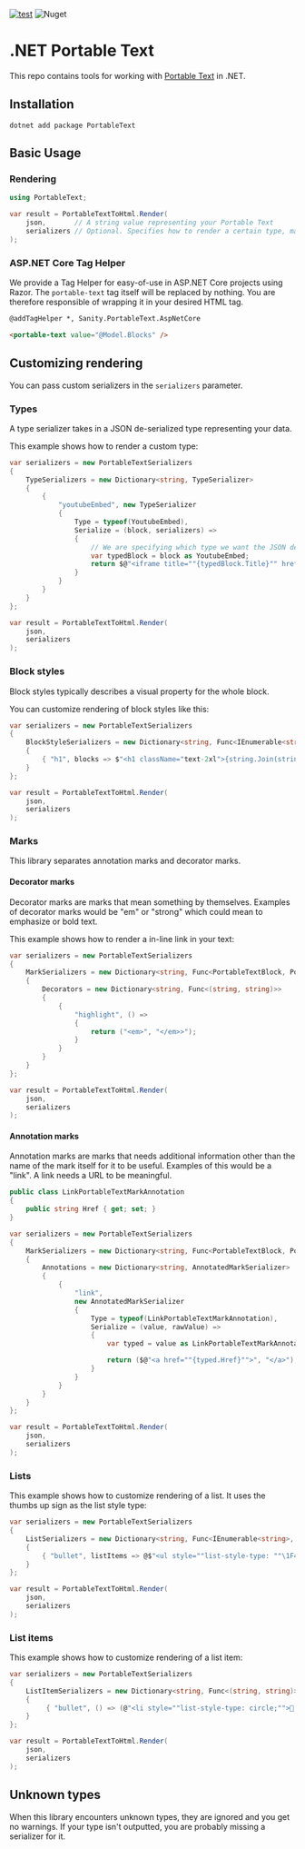 [![test](https://github.com/saasen/dotnet-portable-text/actions/workflows/test.yml/badge.svg)](https://github.com/saasen/dotnet-portable-text/actions/workflows/test.yml)
![Nuget](https://img.shields.io/nuget/v/PortableText?color=blue&logo=nuget)

# .NET Portable Text

This repo contains tools for working with [Portable Text](https://portabletext.org) in .NET.

## Installation

```
dotnet add package PortableText
```

## Basic Usage

### Rendering

```cs
using PortableText;

var result = PortableTextToHtml.Render(
    json,       // A string value representing your Portable Text
    serializers // Optional. Specifies how to render a certain type, mark, list etc.
);
```

### ASP.NET Core Tag Helper

We provide a Tag Helper for easy-of-use in ASP.NET Core projects using Razor. The `portable-text` tag itself will be replaced by nothing. You are therefore responsible of wrapping it in your desired HTML tag.

```html
@addTagHelper *, Sanity.PortableText.AspNetCore

<portable-text value="@Model.Blocks" />
```

## Customizing rendering

You can pass custom serializers in the `serializers` parameter.

### Types

A type serializer takes in a JSON de-serialized type representing your data.

This example shows how to render a custom type:

```cs
var serializers = new PortableTextSerializers
{
    TypeSerializers = new Dictionary<string, TypeSerializer>
    {
        {
            "youtubeEmbed", new TypeSerializer
            {
                Type = typeof(YoutubeEmbed),
                Serialize = (block, serializers) =>
                {
                    // We are specifying which type we want the JSON de-serialized to, so this is safe.
                    var typedBlock = block as YoutubeEmbed;
                    return $@"<iframe title=""{typedBlock.Title}"" href=""{typedBlock.Url}""></iframe>";
                }
            }
        }
    }
};

var result = PortableTextToHtml.Render(
    json,
    serializers
);
```

### Block styles

Block styles typically describes a visual property for the whole block.

You can customize rendering of block styles like this:

```cs
var serializers = new PortableTextSerializers
{
    BlockStyleSerializers = new Dictionary<string, Func<IEnumerable<string>, string>>
    {
        { "h1", blocks => $"<h1 className="text-2xl">{string.Join(string.Empty, blocks)}</h1>" }
    }
};

var result = PortableTextToHtml.Render(
    json,
    serializers
);
```

### Marks

This library separates annotation marks and decorator marks.

#### Decorator marks

Decorator marks are marks that mean something by themselves.
Examples of decorator marks would be "em" or "strong" which could mean to emphasize or bold text.

This example shows how to render a in-line link in your text:

```cs
var serializers = new PortableTextSerializers
{
    MarkSerializers = new Dictionary<string, Func<PortableTextBlock, PortableTextChild, string, (string startTag, string endTag)>>
    {
        Decorators = new Dictionary<string, Func<(string, string)>>
        {
            {
                "highlight", () =>
                {
                    return ("<em>", "</em>>");
                }
            }
        }
    }
};

var result = PortableTextToHtml.Render(
    json,
    serializers
);
```

#### Annotation marks

Annotation marks are marks that needs additional information other than the name of the mark itself for it to be useful.
Examples of this would be a "link". A link needs a URL to be meaningful.

```cs
public class LinkPortableTextMarkAnnotation
{
    public string Href { get; set; }
}

var serializers = new PortableTextSerializers
{
    MarkSerializers = new Dictionary<string, Func<PortableTextBlock, PortableTextChild, string, (string startTag, string endTag)>>
    {
        Annotations = new Dictionary<string, AnnotatedMarkSerializer>
        {
            {
                "link",
                new AnnotatedMarkSerializer
                {
                    Type = typeof(LinkPortableTextMarkAnnotation),
                    Serialize = (value, rawValue) =>
                    {
                        var typed = value as LinkPortableTextMarkAnnotation;

                        return ($@"<a href=""{typed.Href}"">", "</a>");
                    }
                }
            }
        }
    }
};

var result = PortableTextToHtml.Render(
    json,
    serializers
);
```

### Lists

This example shows how to customize rendering of a list. It uses the thumbs up sign as the list style type:

```cs
var serializers = new PortableTextSerializers
{
    ListSerializers = new Dictionary<string, Func<IEnumerable<string>, string>>()
    {
        { "bullet", listItems => @$"<ul style=""list-style-type: ""\1F44D"""">{string.Join(string.Empty, listItems)}</ul>" }
    }
};

var result = PortableTextToHtml.Render(
    json,
    serializers
);
```

### List items

This example shows how to customize rendering of a list item:

```cs
var serializers = new PortableTextSerializers
{
    ListItemSerializers = new Dictionary<string, Func<(string, string)>>
    {
         { "bullet", () => (@"<li style=""list-style-type: circle;"">🎱 ", "</li>") }
    }
};

var result = PortableTextToHtml.Render(
    json,
    serializers
);
```

## Unknown types

When this library encounters unknown types, they are ignored and you get no warnings.
If your type isn't outputted, you are probably missing a serializer for it.
